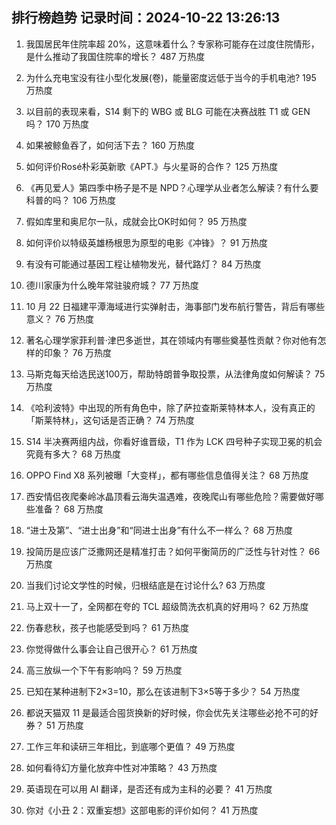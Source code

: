
## 排行榜趋势 记录时间：2024-10-22 13:26:13
  
  1. 我国居民年住院率超 20%，这意味着什么？专家称可能存在过度住院情形，是什么推动了我国住院率的增长？ 487 万热度
    
  2. 为什么充电宝没有往小型化发展(卷)，能量密度远低于当今的手机电池? 195 万热度
    
  3. 以目前的表现来看，S14 剩下的 WBG 或 BLG 可能在决赛战胜 T1 或 GEN 吗？ 170 万热度
    
  4. 如果被鲸鱼吞了，如何活下去？ 160 万热度
    
  5. 如何评价Rosé朴彩英新歌《APT.》与火星哥的合作？ 125 万热度
    
  6. 《再见爱人》第四季中杨子是不是 NPD？心理学从业者怎么解读？有什么要科普的吗？ 106 万热度
    
  7. 假如库里和奥尼尔一队，成就会比OK时如何？ 95 万热度
    
  8. 如何评价以特级英雄杨根思为原型的电影《冲锋》？ 91 万热度
    
  9. 有没有可能通过基因工程让植物发光，替代路灯？ 84 万热度
    
  10. 德川家康为什么晚年常驻骏府城？ 77 万热度
    
  11. 10 月 22 日福建平潭海域进行实弹射击，海事部门发布航行警告，背后有哪些意义？ 76 万热度
    
  12. 著名心理学家菲利普·津巴多逝世，其在领域内有哪些奠基性贡献？你对他有怎样的印象？ 76 万热度
    
  13. 马斯克每天给选民送100万，帮助特朗普争取投票，从法律角度如何解读？ 75 万热度
    
  14. 《哈利波特》中出现的所有角色中，除了萨拉查斯莱特林本人，没有真正的「斯莱特林」，这句话是否正确？ 74 万热度
    
  15. S14 半决赛两组内战，你看好谁晋级，T1 作为 LCK 四号种子实现卫冕的机会究竟有多大？ 68 万热度
    
  16. OPPO Find X8 系列被曝「大变样」，都有哪些信息值得关注？ 68 万热度
    
  17. 西安情侣夜爬秦岭冰晶顶看云海失温遇难，夜晚爬山有哪些危险？需要做好哪些准备？ 68 万热度
    
  18. “进士及第”、“进士出身”和“同进士出身”有什么不一样么？ 68 万热度
    
  19. 投简历是应该广泛撒网还是精准打击？如何平衡简历的广泛性与针对性？ 66 万热度
    
  20. 当我们讨论文学性的时候，归根结底是在讨论什么? 63 万热度
    
  21. 马上双十一了，全网都在夸的 TCL 超级筒洗衣机真的好用吗？ 62 万热度
    
  22. 伤春悲秋，孩子也能感受到吗？ 61 万热度
    
  23. 你觉得做什么事会让自己很开心？ 61 万热度
    
  24. 高三放纵一个下午有影响吗？ 59 万热度
    
  25. 已知在某种进制下2×3=10，那么在该进制下3×5等于多少？ 54 万热度
    
  26. 都说天猫双 11 是最适合囤货换新的好时候，你会优先关注哪些必抢不可的好券？ 51 万热度
    
  27. 工作三年和读研三年相比，到底哪个更值？ 49 万热度
    
  28. 如何看待幻方量化放弃中性对冲策略？ 43 万热度
    
  29. 英语现在可以用 AI 翻译，是否还有成为主科的必要？ 41 万热度
    
  30. 你对《小丑 2：双重妄想》这部电影的评价如何？ 41 万热度
    